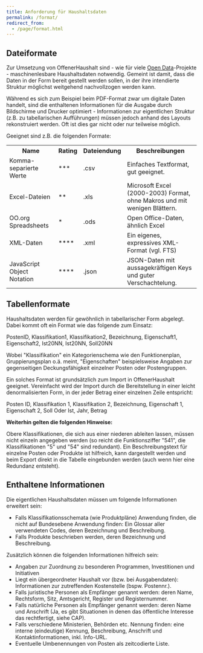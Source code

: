 ```yaml
---
title: Anforderung für Haushaltsdaten
permalink: /format/
redirect_from:
  - /page/format.html
---
```


## Dateiformate

Zur Umsetzung von OffenerHaushalt sind - wie für viele [Open Data](http://okfn.de/opendata)-Projekte - maschinenlesbare Haushaltsdaten notwendig. Gemeint ist damit, dass die Daten in der Form bereit gestellt werden sollen, in der ihre intendierte Struktur möglichst weitgehend nachvollzogen werden kann.

Während es sich zum Beispiel beim PDF-Format zwar um digitale Daten handelt, sind die enthaltenen Informationen für die Ausgabe durch Bildschirme und Drucker optimiert - Informationen zur eigentlichen Struktur (z.B. zu tabellarischen Aufführungen) müssen jedoch anhand des Layouts rekonstruiert werden. Oft ist dies gar nicht oder nur teilweise möglich.

Geeignet sind z.B. die folgenden Formate:

<table class="table table-condensed">
<tr><th>Name</th><th>Rating</th><th>Dateiendung</th><th>Beschreibungen</th></tr>
<tr><td>Komma-separierte Werte</td><td>***</td><td>.csv</td><td>Einfaches Textformat, gut geeignet.</td></tr>
<tr><td>Excel-Dateien</td><td>**</td><td>.xls</td><td>Microsoft Excel (2000-2003) Format, ohne Makros und mit wenigen Blättern.</td></tr>
<tr><td>OO.org Spreadsheets</td><td>*</td><td>.ods</td><td>Open Office-Daten, ähnlich Excel</td></tr>
<tr><td>XML-Daten</td><td>****</td><td>.xml</td><td>Ein eigenes, expressives XML-Format (vgl. FTS)</td></tr>
<tr><td>JavaScript Object Notation</td><td>****</td><td>.json</td><td>JSON-Daten mit aussagekräftigen Keys und guter Verschachtelung.</td></tr>
</table>

## Tabellenformate

Haushaltsdaten werden für gewöhnlich in tabellarischer Form abgelegt. Dabei kommt oft ein Format wie das folgende zum Einsatz:

  PostenID, Klassifikation1, Klassifikation2, Bezeichnung, Eigenschaft1, Eigenschaft2, Ist20NN, Ist20NN, Soll20NN

Wobei "Klassifikation" ein Kategorienschema wie den Funktionenplan, Gruppierungsplan o.ä. meint, "Eigenschaften" beispielsweise Angaben zur gegenseitigen Deckungsfähigkeit einzelner Posten oder Postengruppen.

Ein solches Format ist grundsätzlich zum Import in OffenerHaushalt geeignet. Vereinfacht wird der Import durch die Bereitstellung in einer leicht denormalisierten Form, in der jeder Betrag einer einzelnen Zeile entspricht:

  Posten ID, Klassifikation 1, Klassifikation 2, Bezeichnung, Eigenschaft 1, Eigenschaft 2, Soll Oder Ist, Jahr, Betrag

**Weiterhin gelten die folgenden Hinweise:**

Obere Klassifikationen, die sich aus einer niederen ableiten lassen, müssen nicht einzeln angegeben werden (so reicht die Funktionsziffer "541", die Klassifikationen "5" und "54" sind redundant).
Ein Beschreibungstext für einzelne Posten oder Produkte ist hilfreich, kann dargestellt werden und beim Export direkt in die Tabelle eingebunden werden (auch wenn hier eine Redundanz entsteht).

## Enthaltene Informationen

Die eigentlichen Haushaltsdaten müssen um folgende Informationen erweitert sein:

* Falls Klassifikationsschemata (wie Produktpläne) Anwendung finden, die nicht auf Bundesebene Anwendung finden: Ein Glossar aller verwendeten Codes, deren Bezeichnung und Beschreibung.
* Falls Produkte beschrieben werden, deren Bezeichnung und Beschreibung.

Zusätzlich können die folgenden Informationen hilfreich sein:

* Angaben zur Zuordnung zu besonderen Programmen, Investitionen und Initiativen
* Liegt ein übergeordneter Haushalt vor (bzw. bei Ausgabendaten): Informationen zur zutreffenden Kostenstelle (bspw. Postennr.).
* Falls juristische Personen als Empfänger genannt werden: deren Name, Rechtsform, Sitz, Amtsgericht, Register und Registernummer.
* Falls natürliche Personen als Empfänger genannt werden: deren Name und Anschrift (Ja, es gibt Situationen in denen das öffentliche Interesse das rechtfertigt, siehe CAP).
* Falls verschiedene Ministerien, Behörden etc. Nennung finden: eine interne (eindeutige) Kennung, Beschreibung, Anschrift und Kontaktinformationen, inkl. Info-URL.
* Eventuelle Umbenennungen von Posten als zeitcodierte Liste.